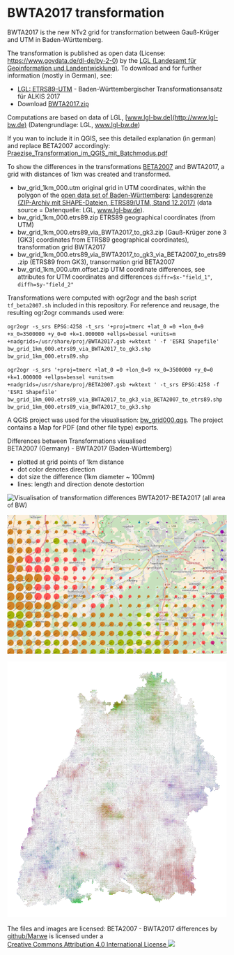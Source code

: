 # BWTA2017 transformation

BWTA2017 is the new NTv2 grid for transformation between Gauß-Krüger and UTM in Baden-Württemberg.

The transformation is published as open data (License: https://www.govdata.de/dl-de/by-2-0) by the [LGL (Landesamt für Geoinformation und Landentwicklung)](https://www.lgl-bw.de). 
To download and for further information (mostly in German), see:

* [LGL: ETRS89-UTM](https://www.lgl-bw.de/lgl-internet/opencms/de/05_Geoinformation/Liegenschaftskataster/ETRS89-UTM/) - Baden-Württembergischer Transformationsansatz für ALKIS 2017
* Download [BWTA2017.zip](https://www.lgl-bw.de/lgl-internet/opencms/de/05_Geoinformation/Galerien/Dokumente/BWTA2017.zip)

Computations are based on data of LGL, [www.lgl-bw.de](http://www.lgl-bw.de) (Datengrundlage: LGL, www.lgl-bw.de)

If you wan to include it in QGIS, see this detailed explanation (in german) and replace BETA2007 accordingly: [Praezise_Transformation_im_QGIS_mit_Batchmodus.pdf](http://www.gkg-kassel.de/pdf/Praezise_Transformation_im_QGIS_mit_Batchmodus.pdf)

To show the differences in the transformations [BETA2007](http://crs.bkg.bund.de/crseu/crs/descrtrans/BeTA/de_dhdn2etrs_beta.php) and BWTA2017, a grid with distances of 1km was created and transformed.

* bw_grid_1km_000.utm original grid in UTM coordinates, within the polygon of the [open data set of Baden-Württemberg](https://www.lgl-bw.de/lgl-internet/opencms/de/07_Produkte_und_Dienstleistungen/Open_Data_Initiative/index.html): [Landesgrenze (ZIP-Archiv mit SHAPE-Dateien, ETRS89/UTM, Stand 12.2017)](https://www.lgl-bw.de/lgl-internet/web/sites/default/de/07_Produkte_und_Dienstleistungen/Open_Data_Initiative/Galerien/Dokumente/AX_Gebiet_Bundesland.zip) (data source = Datenquelle: LGL, www.lgl-bw.de).
* bw_grid_1km_000.etrs89.zip ETRS89 geographical coordinates (from UTM)
* bw_grid_1km_000.etrs89_via_BWTA2017_to_gk3.zip (Gauß-Krüger zone 3 \[GK3\] coordinates from ETRS89 geographical coordinates), transformation grid BWTA2017
* bw_grid_1km_000.etrs89_via_BWTA2017_to_gk3_via_BETA2007_to_etrs89.zip (ETRS89 from GK3), transormation grid BETA2007
* bw_grid_1km_000.utm.offset.zip UTM coordinate differences, see attributes for UTM coordinates and differences `diffr=$x-"field_1"`, `diffh=$y-"field_2"`

Transformations were computed with ogr2ogr and the bash script `tf_beta2007.sh` included in this repository. For reference and reusage, the resulting ogr2ogr commands used were:

`ogr2ogr -s_srs EPSG:4258 -t_srs '+proj=tmerc +lat_0 =0 +lon_0=9 +x_0=3500000 +y_0=0 +k=1.000000 +ellps=bessel +units=m +nadgrids=/usr/share/proj/BWTA2017.gsb +wktext ' -f 'ESRI Shapefile' bw_grid_1km_000.etrs89_via_BWTA2017_to_gk3.shp bw_grid_1km_000.etrs89.shp`

`ogr2ogr -s_srs '+proj=tmerc +lat_0 =0 +lon_0=9 +x_0=3500000 +y_0=0 +k=1.000000 +ellps=bessel +units=m +nadgrids=/usr/share/proj/BETA2007.gsb +wktext ' -t_srs EPSG:4258 -f 'ESRI Shapefile' bw_grid_1km_000.etrs89_via_BWTA2017_to_gk3_via_BETA2007_to_etrs89.shp bw_grid_1km_000.etrs89_via_BWTA2017_to_gk3.shp`



A QGIS project was used for the visualisation: [bw_grid000.qgs](bw_grid000.qgs). 
The project contains a Map for PDF (and other file type) exports.

Differences between Transformations visualised\
BETA2007 (Germany) - BWTA2017 (Baden-Württemberg)
* plotted at grid points of 1km distance
* dot color denotes direction
* dot size the difference (1km diameter ~ 100mm)
* lines: length and direction denote destortion



![Visualisation of transformation differences BWTA2017-BETA2017 (all area of BW)](bwta2017_beta2007_diff_large.png)

![Visualisation of transformation differences BWTA2017-BETA2017 (detail)](bwta2017_beta2007_diff.png)

![Visualisation of transformation differences BWTA2017-BETA2017 (all area of BW, white background)](bwta2017_beta2007_diff_large_whitebg.png)

The files and images are licensed: BETA2007 - BWTA2017 differences by 
[github/Marwe](https://github.com/Marwe/bwta2017data)
is licensed under a  
[Creative Commons Attribution 4.0 International License ![](https://i.creativecommons.org/l/by/4.0/88x31.png)](http://creativecommons.org/licenses/by/4.0/)

